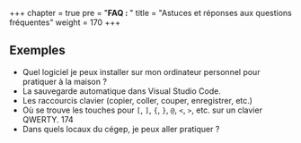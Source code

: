 +++
chapter = true
pre = "<b>FAQ : </b>"
title = "Astuces et réponses aux questions fréquentes"
weight = 170
+++

## Exemples

- Quel logiciel je peux installer sur mon ordinateur personnel pour pratiquer à la maison ?
- La sauvegarde automatique dans Visual Studio Code.
- Les raccourcis clavier (copier, coller, couper, enregistrer, etc.)
- Où se trouve les touches pour `[`, `]`, `{`, `}`, `@`, `<`, `>`, etc. sur un clavier QWERTY. 174
- Dans quels locaux du cégep, je peux aller pratiquer ?